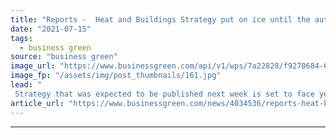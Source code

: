 ```yaml
---
title: "Reports -  Heat and Buildings Strategy put on ice until the autumn"
date: "2021-07-15"
tags: 
  - business green
source: "business green"
image_url: "https://www.businessgreen.com/api/v1/wps/7a22828/f9270684-6886-46e8-8d6f-6f4ccddb90c8/5/radiator-185x114.jpg"
image_fp: "/assets/img/post_thumbnails/161.jpg"
lead: "
 Strategy that was expected to be published next week is set to face yet more delays amid disagreements about costs, according to Sky News ..."
article_url: "https://www.businessgreen.com/news/4034536/reports-heat-buildings-strategy-ice-autumn"
---
```


---
